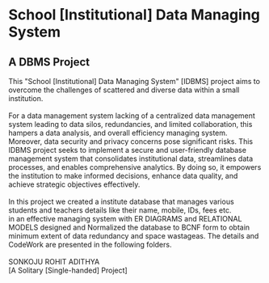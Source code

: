# School [Institutional] Data Managing System
## A DBMS Project <br/>
This "School [Institutional] Data Managing System" [IDBMS] project aims to overcome the challenges of scattered and diverse data within a small institution.
<br/>
<br/>For a data management system lacking of a centralized data management system leading to data silos, redundancies, and limited collaboration, this hampers a data analysis, and overall efficiency managing system. Moreover, data security and privacy concerns pose significant risks. This IDBMS project seeks to implement a secure and user-friendly database management system that consolidates institutional data, streamlines data processes, and enables comprehensive analytics. By doing so, it empowers the institution to make informed decisions, enhance data quality, and achieve strategic objectives effectively.
<br/>
<br/>In this project we created a institute database that manages various students and teachers details like their name, mobile, IDs, fees etc.<br/>
in an effective managing system with ER DIAGRAMS and RELATIONAL MODELS designed and Normalized the database to BCNF form to obtain minimum extent of data redundancy and space wastageas.
The details and CodeWork are presented in the following folders.<br/>
<br/>
SONKOJU ROHIT ADITHYA<br/>
[A Solitary [Single-handed] Project]
